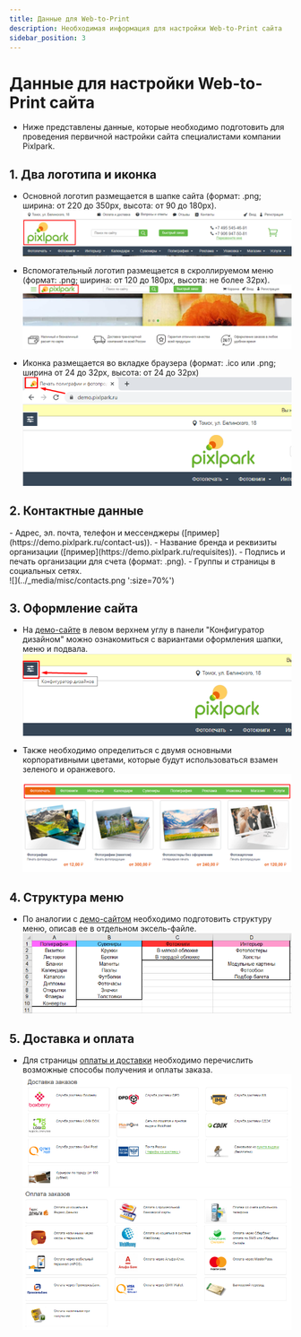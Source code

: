 ```yaml
---
title: Данные для Web-to-Print
description: Необходимая информация для настройки Web-to-Print сайта
sidebar_position: 3
---
```


# Данные для настройки Web-to-Print сайта
* Ниже представлены данные, которые необходимо подготовить для проведения первичной настройки сайта специалистами компании Pixlpark.

## 1. Два логотипа и иконка
* Основной логотип размещается в шапке сайта (формат: .png; ширина: от 220 до 350рх, высота: от 90 до 180рх).
![](../_media/misc/logo1.png ':size=70%')

* Вспомогательный логотип размещается в скроллируемом меню (формат: .png; ширина: от 120 до 180рх, высота: не более 32рх).
![](../_media/misc/logo2.png ':size=70%')

* Иконка размещается во вкладке браузера (формат: .ico или .png; ширина от 24 до 32рх, высота: от 24 до 32рх)
![](../_media/misc/favicon.png)

## 2. Контактные данные
<div class="list">
- Адрес, эл. почта, телефон и мессенджеры ([пример](https://demo.pixlpark.ru/contact-us)).
- Название бренда и реквизиты организации ([пример](https://demo.pixlpark.ru/requisites)).
- Подпись и печать организации для счета (формат: .png).
- Группы и страницы в социальных сетях.
</div>
![](../_media/misc/contacts.png ':size=70%')

## 3. Оформление сайта
* На [демо-сайте](https://demo.pixlpark.ru) в левом верхнем углу в панели "Конфигуратор дизайном" можно ознакомиться с вариантами оформления шапки, меню и подвала.
![](../_media/misc/design.png)

* Также необходимо определиться с двумя основными корпоративными цветами, которые будут использоваться взамен зеленого и оранжевого.
![](../_media/misc/products.png ':size=70%')

## 4. Структура меню
* По аналогии с [демо-сайтом](https://demo.pixlpark.ru) необходимо подготовить структуру меню, описав ее в отдельном эксель-файле.
![](../_media/misc/menu.png ':size=70%')

## 5. Доставка и оплата
* Для страницы [оплаты и доставки](https://demo.pixlpark.ru/delivery-and-payment) необходимо перечислить возможные способы получения и оплаты заказа.<br/>
![](../_media/misc/shippings.png ':size=70%')
![](../_media/misc/payments.png ':size=70%')